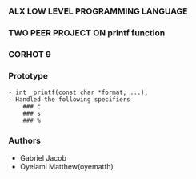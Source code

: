 ### ALX LOW LEVEL PROGRAMMING LANGUAGE 
### TWO PEER PROJECT ON printf function
### CORHOT 9


### Prototype
	- int _printf(const char *format, ...);
	- Handled the following specifiers
		### c
		### s
		### %

### Authors
   - Gabriel Jacob
   - Oyelami Matthew(oyematth)


